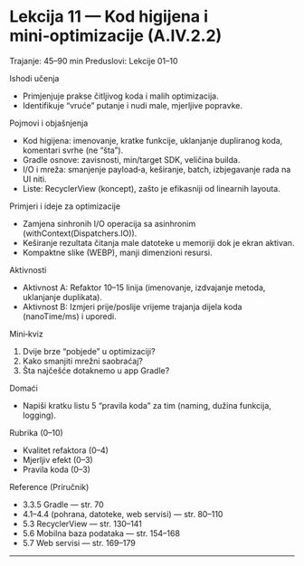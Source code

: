 # Lekcija 11 — Kod higijena i mini‑optimizacije (A.IV.2.2)

Trajanje: 45–90 min
Preduslovi: Lekcije 01–10

Ishodi učenja
- Primjenjuje prakse čitljivog koda i malih optimizacija.
- Identifikuje “vruće” putanje i nudi male, mjerljive popravke.

Pojmovi i objašnjenja
- Kod higijena: imenovanje, kratke funkcije, uklanjanje dupliranog koda, komentari svrhe (ne “šta”).
- Gradle osnove: zavisnosti, min/target SDK, veličina builda.
- I/O i mreža: smanjenje payload‑a, keširanje, batch, izbjegavanje rada na UI niti.
- Liste: RecyclerView (koncept), zašto je efikasniji od linearnih layouta.

Primjeri i ideje za optimizacije
- Zamjena sinhronih I/O operacija sa asinhronim (withContext(Dispatchers.IO)).
- Keširanje rezultata čitanja male datoteke u memoriji dok je ekran aktivan.
- Kompaktne slike (WEBP), manji dimenzioni resursi.

Aktivnosti
- Aktivnost A: Refaktor 10–15 linija (imenovanje, izdvajanje metoda, uklanjanje duplikata).
- Aktivnost B: Izmjeri prije/poslije vrijeme trajanja dijela koda (nanoTime/ms) i uporedi.

Mini‑kviz
1) Dvije brze “pobjede” u optimizaciji?
2) Kako smanjiti mrežni saobraćaj?
3) Šta najčešće dotaknemo u app Gradle?

Domaći
- Napiši kratku listu 5 “pravila koda” za tim (naming, dužina funkcija, logging).

Rubrika (0–10)
- Kvalitet refaktora (0–4)
- Mjerljiv efekt (0–3)
- Pravila koda (0–3)

Reference (Priručnik)
- 3.3.5 Gradle — str. 70
- 4.1–4.4 (pohrana, datoteke, web servisi) — str. 80–110
- 5.3 RecyclerView — str. 130–141
- 5.6 Mobilna baza podataka — str. 154–168
- 5.7 Web servisi — str. 169–179

---